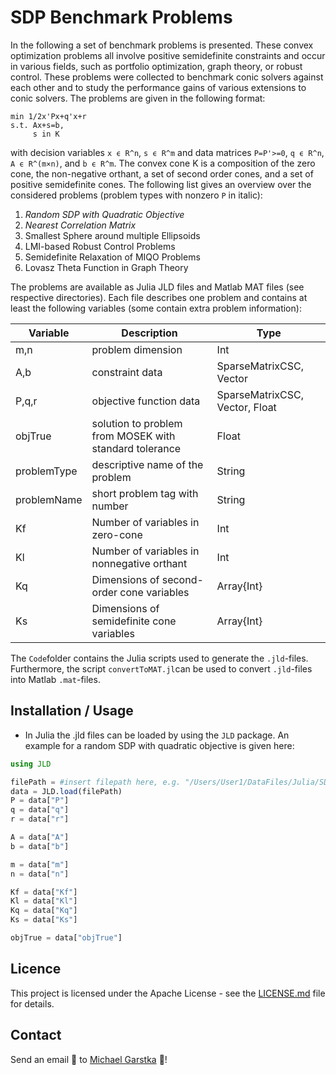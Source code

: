 # SDP Benchmark Problems
In the following a set of benchmark problems is presented. These convex optimization problems all involve positive semidefinite constraints and occur in various fields, 
such as portfolio optimization, graph theory, or robust control. These problems were collected to benchmark conic solvers 
against each other and to study the performance gains of various extensions to conic solvers. The problems are given in the following format:
```
min 1/2x'Px+q'x+r
s.t. Ax+s=b,
     s in K
```
with decision variables `x ϵ R^n`, `s ϵ R^m` and data matrices `P=P'>=0`, `q ϵ R^n`, `A ϵ R^(m×n)`, and `b ϵ R^m`. The convex cone K is a composition of the zero cone, 
the non-negative orthant, a set of second order cones, and a set of positive semidefinite cones. The following list gives an overview over the considered problems (problem types with nonzero `P` in italic):
1. _Random SDP with Quadratic Objective_
2. _Nearest Correlation Matrix_
3. Smallest Sphere around multiple Ellipsoids
4. LMI-based Robust Control Problems
5. Semidefinite Relaxation of MIQO Problems
6. Lovasz Theta Function in Graph Theory

The problems are available as Julia JLD files and Matlab MAT files (see respective directories). Each file describes one problem and contains at least the following variables (some contain extra problem information):

Variable | Description |Type
--- | --- | --- |
m,n | problem dimension | Int |
A,b | constraint data |  SparseMatrixCSC, Vector |
P,q,r | objective function data |  SparseMatrixCSC, Vector, Float |
objTrue | solution to problem from MOSEK with standard tolerance | Float |
problemType | descriptive name of the problem | String |
problemName | short problem tag with number | String |
Kf | Number of variables in zero-cone | Int |
Kl | Number of variables in nonnegative orthant | Int |
Kq | Dimensions of second-order cone variables | Array{Int} |
Ks | Dimensions of semidefinite cone variables | Array{Int} |

The `Code`folder contains the Julia scripts used to generate the `.jld`-files. Furthermore, the script `convertToMAT.jl`can be used to convert `.jld`-files into Matlab `.mat`-files.

## Installation / Usage
- In Julia the .jld files can be loaded by using the `JLD` package. An example for a random SDP with quadratic objective is given here:
```julia
using JLD

filePath = #insert filepath here, e.g. "/Users/User1/DataFiles/Julia/SDPQuad/SDPQuad01.jld"
data = JLD.load(filePath)
P = data["P"]
q = data["q"]
r = data["r"]

A = data["A"]
b = data["b"]

m = data["m"]
n = data["n"]

Kf = data["Kf"]
Kl = data["Kl"]
Kq = data["Kq"]
Ks = data["Ks"]

objTrue = data["objTrue"]
```

## Licence
This project is licensed under the Apache License - see the [LICENSE.md](LICENSE.md) file for details.

## Contact
Send an email :email: to [Michael Garstka](mailto:michael.garstka@eng.ox.ac.uk) :rocket:!	
